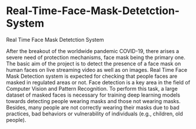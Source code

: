 # Real-Time-Face-Mask-Detetction-System
Real Time Face Mask Detetction System

After the breakout of the worldwide pandemic COVID-19, there arises a severe need of protection mechanisms, face mask being the primary one. 
The basic aim of the project is to detect the presence of a face mask on human faces on live streaming video as well as on images.
Real Time Face Mask Detection system is expected for checking that people faces are masked in regulated areas or not.
Face detection is a key area in the field of Computer Vision and Pattern Recognition.
To perform this task, a large dataset of masked faces is necessary for training deep learning models towards detecting people wearing masks and those not wearing masks.
Besides, many people are not correctly wearing their masks due to bad practices, bad behaviors or vulnerability of individuals (e.g., children, old people).

